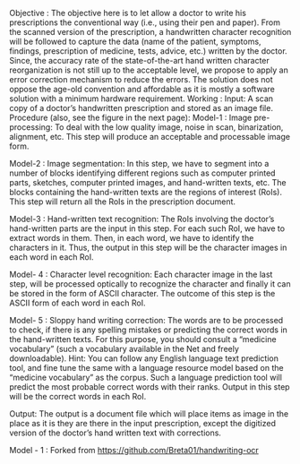 

Objective :
The objective here is to let allow a doctor to write his prescriptions the conventional way (i.e., using their pen and paper). From the scanned version of the prescription, a handwritten character recognition will be followed to capture the data (name of the patient, symptoms, findings, prescription of medicine, tests, advice, etc.) written by the doctor. Since,   the accuracy rate of the state-of-the-art hand written character reorganization is not still up to the acceptable level, we propose to apply an error correction mechanism to reduce the errors. The solution does not oppose the age-old convention and affordable as it is mostly a software solution with a minimum hardware requirement.
Working :
Input: A scan copy of a doctor’s handwritten prescription and stored as an image file.
Procedure (also, see the figure in the next page):
Model-1 : Image pre-processing: To deal with the low quality image, noise in scan, binarization, alignment, etc. This step will produce an acceptable and processable image form.

Model-2 : Image segmentation: In this step, we have to segment into a number of blocks identifying different regions such as computer printed parts, sketches, computer printed images, and hand-written texts, etc.  The blocks containing the hand-written texts are the regions of interest (RoIs). This step will return all the RoIs in the prescription document.  

Model-3 : Hand-written text recognition: The RoIs involving the doctor’s hand-written parts are the input in this step. For each such RoI, we have to extract words in them. Then, in each word, we have to identify the characters in it.  Thus, the output in this step will be the character images in each word in each RoI.

Model- 4 :  Character level recognition: Each character image in the last step, will be processed optically to recognize the character and finally it can be stored in the form of ASCII character. The outcome of this step is the ASCII form of each word in each RoI.

Model- 5 : Sloppy hand writing correction: The words are to be processed to check, if there is any spelling mistakes or predicting the correct words in the hand-written texts.  For this purpose, you should consult a “medicine vocabulary” (such a vocabulary available in the Net and freely downloadable).  Hint: You can follow any English language text prediction tool, and fine tune the same with a language resource model based on the “medicine vocabulary” as the corpus. Such a language prediction tool will predict the most probable correct words with their ranks. Output in this step will be the correct words in each RoI.

Output: The output is a document file which will place items as image in the place as it is they are there in the input prescription, except the digitized version of the doctor’s hand written text with corrections.



Model - 1 : Forked from https://github.com/Breta01/handwriting-ocr
